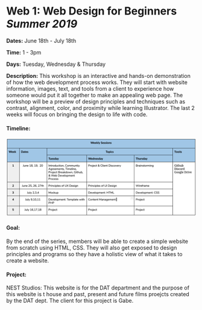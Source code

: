 # Web 1: Web Design for Beginners <br> *Summer 2019*



**Dates:** June 18th - July 18th

**Time:** 1 - 3pm

**Days:** Tuesday, Wednesday & Thursday

**Description:** This workshop is an interactive and hands-on demonstration of how the web development process works. They will start with website information, images, text, and tools from a client to experience how someone would put it all together to make an appealing web page. The workshop will be a preview of design principles and techniques such as contrast, alignment, color, and proximity while learning Illustrator. The last 2 weeks will focus on bringing the design to life with code. 

#### Timeline:

![](Images/Web1Timeline.png)

#### Goal:

By the end of the series, members will be able to create a simple website from scratch using HTML, CSS. They will also get exposed to design principles and programs so they have a holistic view of what it takes to create a website.

#### Project: 
NEST Studios: This website is for the DAT department and the purpose of this website is t house and past, present and future films proejcts created by the DAT dept. The client for this project is Gabe. 
